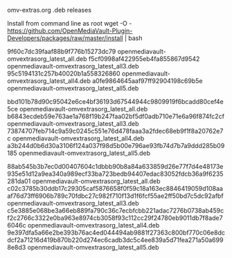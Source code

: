 omv-extras.org .deb releases

Install from command line as root
wget -O - https://github.com/OpenMediaVault-Plugin-Developers/packages/raw/master/install | bash

9f60c7dc39faaf88b9f776b15273dc79  openmediavault-omvextrasorg_latest_all.deb
f5cf0998af422955eb4fa855867d9542  openmediavault-omvextrasorg_latest_all3.deb
95c5194131c257b40020b1a558326860  openmediavault-omvextrasorg_latest_all4.deb
a0fe9864645aaf97ff92904198c69b5e  openmediavault-omvextrasorg_latest_all5.deb

bbd101b78d90c95042e6ce4bf36193d67544944c9809919f6bcadd80cef4e5ce  openmediavault-omvextrasorg_latest_all.deb
b6843ecdeb59e763ae1a768f19b247faa02bf5df0adb710e71e6a96f874fc2cf  openmediavault-omvextrasorg_latest_all3.deb
73874707feb714c9a59c0245c551e76d478faaa3a2fdec68eb9f1f8a20762e7c  openmediavault-omvextrasorg_latest_all4.deb
a3b244d0b6d30a3106f124a037f98d5b00e796ae93fb74d7b7a9ddd285b09185  openmediavault-omvextrasorg_latest_all5.deb

88ab545b3b7ec0d00407604c1dbbb90b8a84a633859d26e77f7d4e48173e935e51d12a9ea340a989ecf33ba723bedb94407edac83052fdcb36a9f6235281da01  openmediavault-omvextrasorg_latest_all.deb
c02c3785b30ddb17c29305caf5876658f0f59c18a163ec8846419059d108aaaf76d73ff6906b789c70fdbc27c982f710f13d1f6fcf55ae2ff50bd7c5dc92afbf  openmediavault-omvextrasorg_latest_all3.deb
c5e3885e068be3a66eb889fa790c36c7ecbfcbb221adac7276b0738ab459cf2c2766c3322e0ba963e8974cb3058f93c112cc29f24780eb9011db7f8ade76046c  openmediavault-omvextrasorg_latest_all4.deb
9e397dfa5a66e2be393b76ac4ed044494ab9881f27363c800bf770c06e8dcdcf2a71216d419b870b220d274ec6cadb3dc5c4ee839a5d71fea271a50a6998e8d3  openmediavault-omvextrasorg_latest_all5.deb
